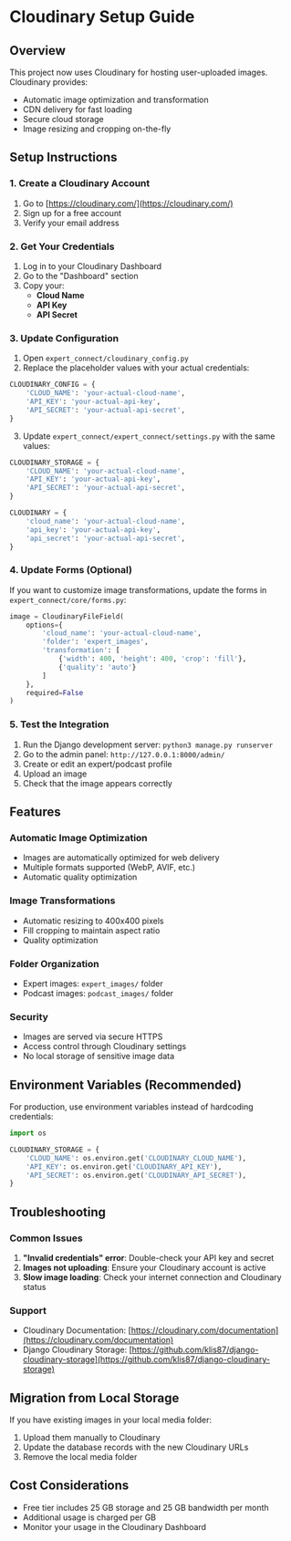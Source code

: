 # Cloudinary Setup Guide

## Overview

This project now uses Cloudinary for hosting user-uploaded images. Cloudinary provides:

- Automatic image optimization and transformation
- CDN delivery for fast loading
- Secure cloud storage
- Image resizing and cropping on-the-fly

## Setup Instructions

### 1. Create a Cloudinary Account

1. Go to [https://cloudinary.com/](https://cloudinary.com/)
2. Sign up for a free account
3. Verify your email address

### 2. Get Your Credentials

1. Log in to your Cloudinary Dashboard
2. Go to the "Dashboard" section
3. Copy your:
   - **Cloud Name**
   - **API Key**
   - **API Secret**

### 3. Update Configuration

1. Open `expert_connect/cloudinary_config.py`
2. Replace the placeholder values with your actual credentials:

```python
CLOUDINARY_CONFIG = {
    'CLOUD_NAME': 'your-actual-cloud-name',
    'API_KEY': 'your-actual-api-key',
    'API_SECRET': 'your-actual-api-secret',
}
```

3. Update `expert_connect/expert_connect/settings.py` with the same values:

```python
CLOUDINARY_STORAGE = {
    'CLOUD_NAME': 'your-actual-cloud-name',
    'API_KEY': 'your-actual-api-key',
    'API_SECRET': 'your-actual-api-secret',
}

CLOUDINARY = {
    'cloud_name': 'your-actual-cloud-name',
    'api_key': 'your-actual-api-key',
    'api_secret': 'your-actual-api-secret',
}
```

### 4. Update Forms (Optional)

If you want to customize image transformations, update the forms in `expert_connect/core/forms.py`:

```python
image = CloudinaryFileField(
    options={
        'cloud_name': 'your-actual-cloud-name',
        'folder': 'expert_images',
        'transformation': [
            {'width': 400, 'height': 400, 'crop': 'fill'},
            {'quality': 'auto'}
        ]
    },
    required=False
)
```

### 5. Test the Integration

1. Run the Django development server: `python3 manage.py runserver`
2. Go to the admin panel: `http://127.0.0.1:8000/admin/`
3. Create or edit an expert/podcast profile
4. Upload an image
5. Check that the image appears correctly

## Features

### Automatic Image Optimization

- Images are automatically optimized for web delivery
- Multiple formats supported (WebP, AVIF, etc.)
- Automatic quality optimization

### Image Transformations

- Automatic resizing to 400x400 pixels
- Fill cropping to maintain aspect ratio
- Quality optimization

### Folder Organization

- Expert images: `expert_images/` folder
- Podcast images: `podcast_images/` folder

### Security

- Images are served via secure HTTPS
- Access control through Cloudinary settings
- No local storage of sensitive image data

## Environment Variables (Recommended)

For production, use environment variables instead of hardcoding credentials:

```python
import os

CLOUDINARY_STORAGE = {
    'CLOUD_NAME': os.environ.get('CLOUDINARY_CLOUD_NAME'),
    'API_KEY': os.environ.get('CLOUDINARY_API_KEY'),
    'API_SECRET': os.environ.get('CLOUDINARY_API_SECRET'),
}
```

## Troubleshooting

### Common Issues

1. **"Invalid credentials" error**: Double-check your API key and secret
2. **Images not uploading**: Ensure your Cloudinary account is active
3. **Slow image loading**: Check your internet connection and Cloudinary status

### Support

- Cloudinary Documentation: [https://cloudinary.com/documentation](https://cloudinary.com/documentation)
- Django Cloudinary Storage: [https://github.com/klis87/django-cloudinary-storage](https://github.com/klis87/django-cloudinary-storage)

## Migration from Local Storage

If you have existing images in your local media folder:

1. Upload them manually to Cloudinary
2. Update the database records with the new Cloudinary URLs
3. Remove the local media folder

## Cost Considerations

- Free tier includes 25 GB storage and 25 GB bandwidth per month
- Additional usage is charged per GB
- Monitor your usage in the Cloudinary Dashboard
